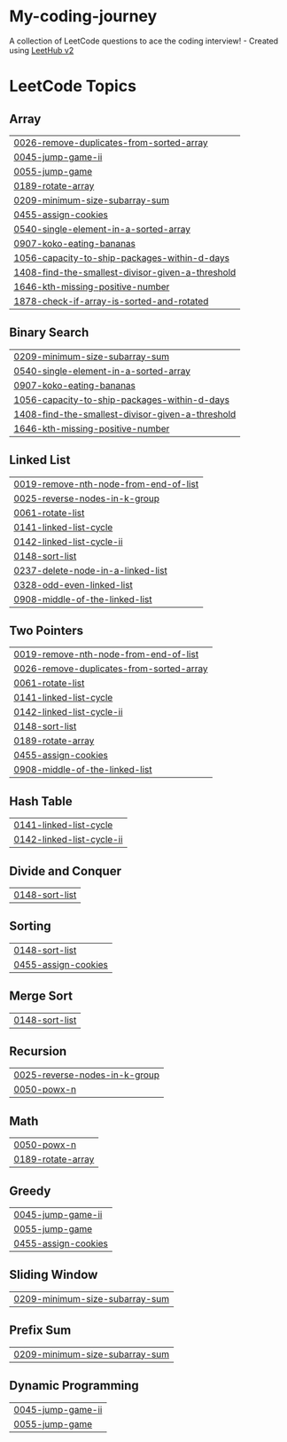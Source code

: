 # My-coding-journey
A collection of LeetCode questions to ace the coding interview! - Created using [LeetHub v2](https://github.com/arunbhardwaj/LeetHub-2.0)

<!---LeetCode Topics Start-->
# LeetCode Topics
## Array
|  |
| ------- |
| [0026-remove-duplicates-from-sorted-array](https://github.com/HarshitaHanda/My-coding-journey/tree/master/0026-remove-duplicates-from-sorted-array) |
| [0045-jump-game-ii](https://github.com/HarshitaHanda/My-coding-journey/tree/master/0045-jump-game-ii) |
| [0055-jump-game](https://github.com/HarshitaHanda/My-coding-journey/tree/master/0055-jump-game) |
| [0189-rotate-array](https://github.com/HarshitaHanda/My-coding-journey/tree/master/0189-rotate-array) |
| [0209-minimum-size-subarray-sum](https://github.com/HarshitaHanda/My-coding-journey/tree/master/0209-minimum-size-subarray-sum) |
| [0455-assign-cookies](https://github.com/HarshitaHanda/My-coding-journey/tree/master/0455-assign-cookies) |
| [0540-single-element-in-a-sorted-array](https://github.com/HarshitaHanda/My-coding-journey/tree/master/0540-single-element-in-a-sorted-array) |
| [0907-koko-eating-bananas](https://github.com/HarshitaHanda/My-coding-journey/tree/master/0907-koko-eating-bananas) |
| [1056-capacity-to-ship-packages-within-d-days](https://github.com/HarshitaHanda/My-coding-journey/tree/master/1056-capacity-to-ship-packages-within-d-days) |
| [1408-find-the-smallest-divisor-given-a-threshold](https://github.com/HarshitaHanda/My-coding-journey/tree/master/1408-find-the-smallest-divisor-given-a-threshold) |
| [1646-kth-missing-positive-number](https://github.com/HarshitaHanda/My-coding-journey/tree/master/1646-kth-missing-positive-number) |
| [1878-check-if-array-is-sorted-and-rotated](https://github.com/HarshitaHanda/My-coding-journey/tree/master/1878-check-if-array-is-sorted-and-rotated) |
## Binary Search
|  |
| ------- |
| [0209-minimum-size-subarray-sum](https://github.com/HarshitaHanda/My-coding-journey/tree/master/0209-minimum-size-subarray-sum) |
| [0540-single-element-in-a-sorted-array](https://github.com/HarshitaHanda/My-coding-journey/tree/master/0540-single-element-in-a-sorted-array) |
| [0907-koko-eating-bananas](https://github.com/HarshitaHanda/My-coding-journey/tree/master/0907-koko-eating-bananas) |
| [1056-capacity-to-ship-packages-within-d-days](https://github.com/HarshitaHanda/My-coding-journey/tree/master/1056-capacity-to-ship-packages-within-d-days) |
| [1408-find-the-smallest-divisor-given-a-threshold](https://github.com/HarshitaHanda/My-coding-journey/tree/master/1408-find-the-smallest-divisor-given-a-threshold) |
| [1646-kth-missing-positive-number](https://github.com/HarshitaHanda/My-coding-journey/tree/master/1646-kth-missing-positive-number) |
## Linked List
|  |
| ------- |
| [0019-remove-nth-node-from-end-of-list](https://github.com/HarshitaHanda/My-coding-journey/tree/master/0019-remove-nth-node-from-end-of-list) |
| [0025-reverse-nodes-in-k-group](https://github.com/HarshitaHanda/My-coding-journey/tree/master/0025-reverse-nodes-in-k-group) |
| [0061-rotate-list](https://github.com/HarshitaHanda/My-coding-journey/tree/master/0061-rotate-list) |
| [0141-linked-list-cycle](https://github.com/HarshitaHanda/My-coding-journey/tree/master/0141-linked-list-cycle) |
| [0142-linked-list-cycle-ii](https://github.com/HarshitaHanda/My-coding-journey/tree/master/0142-linked-list-cycle-ii) |
| [0148-sort-list](https://github.com/HarshitaHanda/My-coding-journey/tree/master/0148-sort-list) |
| [0237-delete-node-in-a-linked-list](https://github.com/HarshitaHanda/My-coding-journey/tree/master/0237-delete-node-in-a-linked-list) |
| [0328-odd-even-linked-list](https://github.com/HarshitaHanda/My-coding-journey/tree/master/0328-odd-even-linked-list) |
| [0908-middle-of-the-linked-list](https://github.com/HarshitaHanda/My-coding-journey/tree/master/0908-middle-of-the-linked-list) |
## Two Pointers
|  |
| ------- |
| [0019-remove-nth-node-from-end-of-list](https://github.com/HarshitaHanda/My-coding-journey/tree/master/0019-remove-nth-node-from-end-of-list) |
| [0026-remove-duplicates-from-sorted-array](https://github.com/HarshitaHanda/My-coding-journey/tree/master/0026-remove-duplicates-from-sorted-array) |
| [0061-rotate-list](https://github.com/HarshitaHanda/My-coding-journey/tree/master/0061-rotate-list) |
| [0141-linked-list-cycle](https://github.com/HarshitaHanda/My-coding-journey/tree/master/0141-linked-list-cycle) |
| [0142-linked-list-cycle-ii](https://github.com/HarshitaHanda/My-coding-journey/tree/master/0142-linked-list-cycle-ii) |
| [0148-sort-list](https://github.com/HarshitaHanda/My-coding-journey/tree/master/0148-sort-list) |
| [0189-rotate-array](https://github.com/HarshitaHanda/My-coding-journey/tree/master/0189-rotate-array) |
| [0455-assign-cookies](https://github.com/HarshitaHanda/My-coding-journey/tree/master/0455-assign-cookies) |
| [0908-middle-of-the-linked-list](https://github.com/HarshitaHanda/My-coding-journey/tree/master/0908-middle-of-the-linked-list) |
## Hash Table
|  |
| ------- |
| [0141-linked-list-cycle](https://github.com/HarshitaHanda/My-coding-journey/tree/master/0141-linked-list-cycle) |
| [0142-linked-list-cycle-ii](https://github.com/HarshitaHanda/My-coding-journey/tree/master/0142-linked-list-cycle-ii) |
## Divide and Conquer
|  |
| ------- |
| [0148-sort-list](https://github.com/HarshitaHanda/My-coding-journey/tree/master/0148-sort-list) |
## Sorting
|  |
| ------- |
| [0148-sort-list](https://github.com/HarshitaHanda/My-coding-journey/tree/master/0148-sort-list) |
| [0455-assign-cookies](https://github.com/HarshitaHanda/My-coding-journey/tree/master/0455-assign-cookies) |
## Merge Sort
|  |
| ------- |
| [0148-sort-list](https://github.com/HarshitaHanda/My-coding-journey/tree/master/0148-sort-list) |
## Recursion
|  |
| ------- |
| [0025-reverse-nodes-in-k-group](https://github.com/HarshitaHanda/My-coding-journey/tree/master/0025-reverse-nodes-in-k-group) |
| [0050-powx-n](https://github.com/HarshitaHanda/My-coding-journey/tree/master/0050-powx-n) |
## Math
|  |
| ------- |
| [0050-powx-n](https://github.com/HarshitaHanda/My-coding-journey/tree/master/0050-powx-n) |
| [0189-rotate-array](https://github.com/HarshitaHanda/My-coding-journey/tree/master/0189-rotate-array) |
## Greedy
|  |
| ------- |
| [0045-jump-game-ii](https://github.com/HarshitaHanda/My-coding-journey/tree/master/0045-jump-game-ii) |
| [0055-jump-game](https://github.com/HarshitaHanda/My-coding-journey/tree/master/0055-jump-game) |
| [0455-assign-cookies](https://github.com/HarshitaHanda/My-coding-journey/tree/master/0455-assign-cookies) |
## Sliding Window
|  |
| ------- |
| [0209-minimum-size-subarray-sum](https://github.com/HarshitaHanda/My-coding-journey/tree/master/0209-minimum-size-subarray-sum) |
## Prefix Sum
|  |
| ------- |
| [0209-minimum-size-subarray-sum](https://github.com/HarshitaHanda/My-coding-journey/tree/master/0209-minimum-size-subarray-sum) |
## Dynamic Programming
|  |
| ------- |
| [0045-jump-game-ii](https://github.com/HarshitaHanda/My-coding-journey/tree/master/0045-jump-game-ii) |
| [0055-jump-game](https://github.com/HarshitaHanda/My-coding-journey/tree/master/0055-jump-game) |
<!---LeetCode Topics End-->